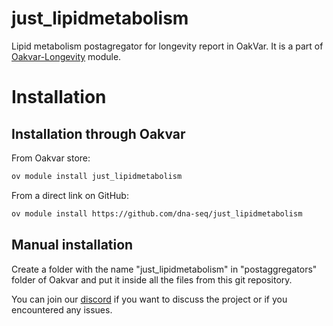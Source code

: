 # just_lipidmetabolism 

Lipid metabolism postagregator for longevity report in OakVar. It is a part of [Oakvar-Longevity](https://github.com/dna-seq/oakvar-longevity) module.


# Installation
## Installation through Oakvar

From Oakvar store:
```bash
ov module install just_lipidmetabolism
```
From a direct link on GitHub:
```bash
ov module install https://github.com/dna-seq/just_lipidmetabolism
```

## Manual installation

Create a folder with the name "just_lipidmetabolism" in "postaggregators" folder of Oakvar and put it inside all the files from this git repository.

You can join our [discord](https://discord.gg/5WU6aSANXy) if you want to discuss the project or if you encountered any issues.
